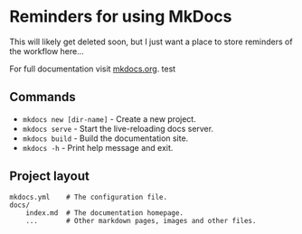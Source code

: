 # Reminders for using MkDocs

This will likely get deleted soon, but I just want a place to store reminders of the workflow here...

For full documentation visit [mkdocs.org](https://www.mkdocs.org).
test
## Commands

* `mkdocs new [dir-name]` - Create a new project.
* `mkdocs serve` - Start the live-reloading docs server.
* `mkdocs build` - Build the documentation site.
* `mkdocs -h` - Print help message and exit.

## Project layout

    mkdocs.yml    # The configuration file.
    docs/
        index.md  # The documentation homepage.
        ...       # Other markdown pages, images and other files.
